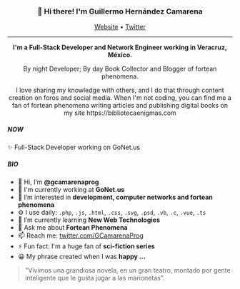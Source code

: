 <h3 align="center">👋 Hi there! I'm Guillermo Hernández Camarena</h3>
<p align="center">
  <a href="https://guillermocamarena.com">Website</a> •
  <a href="https://twitter.com/GCamarenaProg">Twitter</a>
</p>

---

<p align="center"><b> I'm a Full-Stack Developer and Network Engineer working in Veracruz, México.</b></p>

<p align="center">By night Developer; By day Book Collector and Blogger of fortean phenomena.</p>

<p align="center">I love sharing my knowledge with others, and I do that through content creation on foros and social media. When I'm not coding, you can find me a fan of 
fortean phenomena writing articles and publishing digital books on my site https://bibliotecaenigmas.com
</p>


##### NOW
✨ Full-Stack Developer working on GoNet.us

##### BIO
- 👋 Hi, I’m **@gcamarenaprog**
- 🏢 I'm currently working at **GoNet.us**
- 👀 I’m interested in **development, computer networks and fortean phenomena**
- ⚙️ I use daily: `.php`, `.js`, `.html`, `.css`, `.svg`, `.psd`, `.vb`, `.c`, `.vue`, `.ts`
- 🌱 I’m currently learning **New Web Technologies**
- 💬 Ask me about **Fortean Phenomena**
- 📫 Reach me: [twitter.com/GCamarenaProg](https://twitter.com/GCamarenaProg)
- ⚡️ Fun fact: I'm a huge fan of **sci-fiction series**
- 😀 My phrase created when I was **happy ...**

 > "Vivimos una grandiosa novela, en un gran teatro, montado por gente inteligente que le gusta jugar a las marionetas”.

<!---
gcamarenaprog/gcamarenaprog is a ✨ special ✨ repository because its `README.md` (this file) appears on your GitHub profile.
You can click the Preview link to take a look at your changes.
--->
